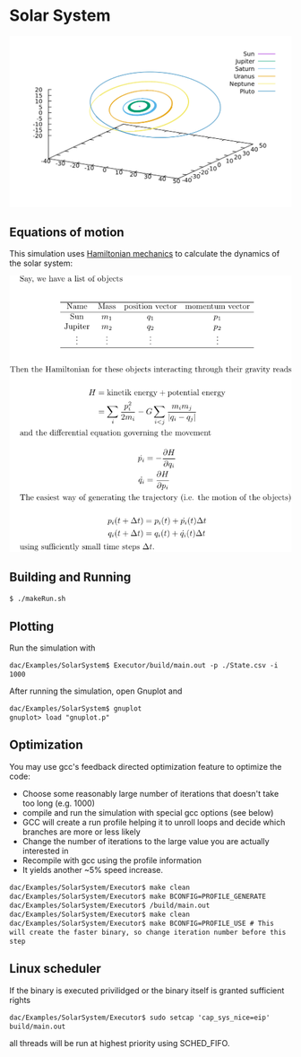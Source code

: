 # Solar System

![Picture Missing](./OuterSolarSystem.png "Outer solar system") 

## Equations of motion

This simulation uses [Hamiltonian mechanics](https://en.wikipedia.org/wiki/Hamiltonian_mechanics) to calculate the dynamics of the solar system:

![Picture Missing](../../Documentation/TexPictures/SolarSystemEoM.png "Hamiltonian mechanics")     

## Building and Running
```console
$ ./makeRun.sh
```

## Plotting
Run the simulation with 

```console
dac/Examples/SolarSystem$ Executor/build/main.out -p ./State.csv -i 1000
```

After running the simulation, open Gnuplot and

```console
dac/Examples/SolarSystem$ gnuplot 
gnuplot> load "gnuplot.p"
```

## Optimization
You may use gcc's feedback directed optimization feature to optimize the code: 
* Choose some reasonably large number of iterations that doesn't take too long (e.g. 1000)
* compile and run the simulation with special gcc options (see below)
* GCC will create a run profile helping it to unroll loops and decide which branches are more or less likely
* Change the number of iterations to the large value you are actually interested in
* Recompile with gcc using the profile information
* It yields another ~5% speed increase.

```console
dac/Examples/SolarSystem/Executor$ make clean
dac/Examples/SolarSystem/Executor$ make BCONFIG=PROFILE_GENERATE
dac/Examples/SolarSystem/Executor$ /build/main.out
dac/Examples/SolarSystem/Executor$ make clean
dac/Examples/SolarSystem/Executor$ make BCONFIG=PROFILE_USE # This will create the faster binary, so change iteration number before this step
```

## Linux scheduler
If the binary is executed privilidged or the binary itself is granted sufficient rights

```console
dac/Examples/SolarSystem/Executor$ sudo setcap 'cap_sys_nice=eip' build/main.out
```

all threads will be run at highest priority using SCHED_FIFO.
